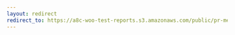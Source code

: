 ```yaml
---
layout: redirect
redirect_to: https://a8c-woo-test-reports.s3.amazonaws.com/public/pr-merge/38918/e2e/index.html
---
```


